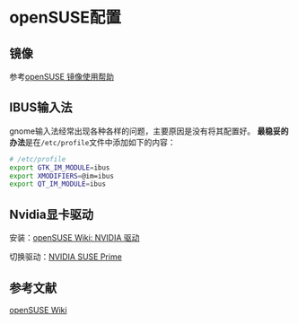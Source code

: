# openSUSE配置

## 镜像

参考[openSUSE 镜像使用帮助](https://mirrors.tuna.tsinghua.edu.cn/help/opensuse/)

## IBUS输入法

gnome输入法经常出现各种各样的问题，主要原因是没有将其配置好。
**最稳妥的办法**是在`/etc/profile`文件中添加如下的内容：

```bash
# /etc/profile
export GTK_IM_MODULE=ibus
export XMODIFIERS=@im=ibus
export QT_IM_MODULE=ibus
```

## Nvidia显卡驱动

安装：[openSUSE Wiki: NVIDIA 驱动](https://zh.opensuse.org/SDB:NVIDIA_%E9%A9%B1%E5%8A%A8)

切换驱动：[NVIDIA SUSE Prime](https://zh.opensuse.org/SDB:NVIDIA_SUSE_Prime)

## 参考文献

[openSUSE Wiki](https://zh.opensuse.org/%E9%A6%96%E9%A1%B5)


